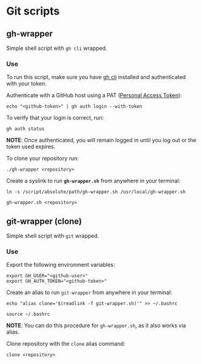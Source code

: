 # Git scripts

## gh-wrapper

Simple shell script with `gh cli` wrapped.

### Use

To run this script, make sure you have [gh cli](https://github.com/cli/cli) installed and authenticated with your token.

Authenticate with a GitHub host using a PAT ([Personal Access Token](https://docs.github.com/en/authentication/keeping-your-account-and-data-secure/managing-your-personal-access-tokens)):
```shell
echo "<github-token>" | gh auth login --with-token
```

To verify that your login is correct, run:
```shell
gh auth status
```

**NOTE**: Once authenticated, you will remain logged in until you log out or the token used expires.

To clone your repository run:
```shell
./gh-wrapper <repository>
```

Create a syslink to run **`gh-wrapper.sh`** from anywhere in your terminal:
```shell
ln -s /script/absolute/path/gh-wrapper.sh /usr/local/gh-wrapper.sh

gh-wrapper.sh <repository>
```

## git-wrapper (clone)

Simple shell script with `git` wrapped.

### Use

Export the following environment variables:
```shell
export GH_USER="<github-user>"
export GH_AUTH_TOKEN="<github-token>"
```

Create an alias to run `git-wrapper` from anywhere in your terminal:
```shell
echo "alias clone='$(readlink -f git-wrapper.sh)'" >> ~/.bashrc

source ~/.bashrc
```

**NOTE**: You can do this procedure for `gh-wrapper.sh`, as it also works via alias.

Clone repository with the `clone` alias command:
```shell
clone <repository>
```
